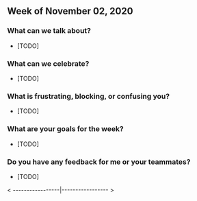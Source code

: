 
## Week of November 02, 2020

### What can we talk about?

- [TODO]

### What can we celebrate?

- [TODO]

### What is frustrating, blocking, or confusing you?

- [TODO]

### What are your goals for the week?

- [TODO]

### Do you have any feedback for me or your teammates?
- [TODO]

< -----------------|----------------- >
